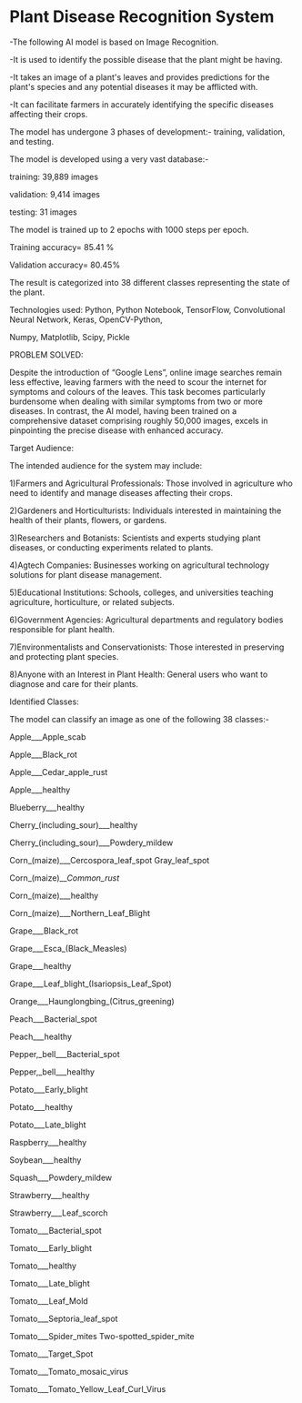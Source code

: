 # Plant Disease Recognition System

-The following AI model is based on Image Recognition.


-It is used to identify the possible disease that the plant might be having.

-It takes an image of a plant's leaves and provides predictions for the plant's species and any potential diseases it may be afflicted with.

-It can facilitate farmers in accurately identifying the specific diseases affecting their crops.


The model has undergone 3 phases of development:- training, validation, and testing.

The model is developed using a very vast database:-

training: 39,889 images


validation: 9,414 images

testing: 31 images

The model is trained up to 2 epochs with 1000 steps per epoch.

Training accuracy= 85.41 %

Validation accuracy= 80.45%

The result is categorized into 38 different classes representing the state of the plant.

Technologies used: Python, Python Notebook, TensorFlow, Convolutional Neural Network, Keras, OpenCV-Python, 

Numpy, Matplotlib, Scipy, Pickle



PROBLEM SOLVED:

Despite the introduction of “Google Lens”, online image searches remain less effective, leaving farmers with the need to scour the internet for symptoms and colours of the leaves. This task becomes particularly burdensome when dealing with similar symptoms from two or more diseases. In contrast, the AI model, having been trained on a comprehensive dataset comprising roughly 50,000 images, excels in pinpointing the precise disease with enhanced accuracy.



Target Audience: 

The intended audience for the system may include:

1)Farmers and Agricultural Professionals: Those involved in agriculture who need to identify and manage diseases affecting their crops.

2)Gardeners and Horticulturists: Individuals interested in maintaining the health of their plants, flowers, or gardens.

3)Researchers and Botanists: Scientists and experts studying plant diseases, or conducting experiments related to plants.

4)Agtech Companies: Businesses working on agricultural technology solutions for plant disease management.

5)Educational Institutions: Schools, colleges, and universities teaching agriculture, horticulture, or related subjects.

6)Government Agencies: Agricultural departments and regulatory bodies responsible for plant health.

7)Environmentalists and Conservationists: Those interested in preserving and protecting plant species.

8)Anyone with an Interest in Plant Health: General users who want to diagnose and care for their plants.




Identified Classes:

The model can classify an image as one of the following 38 classes:-

Apple___Apple_scab

Apple___Black_rot

Apple___Cedar_apple_rust

Apple___healthy

Blueberry___healthy

Cherry_(including_sour)___healthy

Cherry_(including_sour)___Powdery_mildew

Corn_(maize)___Cercospora_leaf_spot Gray_leaf_spot

Corn_(maize)___Common_rust_

Corn_(maize)___healthy

Corn_(maize)___Northern_Leaf_Blight

Grape___Black_rot

Grape___Esca_(Black_Measles)

Grape___healthy

Grape___Leaf_blight_(Isariopsis_Leaf_Spot)

Orange___Haunglongbing_(Citrus_greening)

Peach___Bacterial_spot

Peach___healthy

Pepper,_bell___Bacterial_spot

Pepper,_bell___healthy

Potato___Early_blight

Potato___healthy

Potato___Late_blight

Raspberry___healthy

Soybean___healthy

Squash___Powdery_mildew

Strawberry___healthy

Strawberry___Leaf_scorch

Tomato___Bacterial_spot

Tomato___Early_blight

Tomato___healthy

Tomato___Late_blight

Tomato___Leaf_Mold

Tomato___Septoria_leaf_spot

Tomato___Spider_mites Two-spotted_spider_mite

Tomato___Target_Spot

Tomato___Tomato_mosaic_virus

Tomato___Tomato_Yellow_Leaf_Curl_Virus
